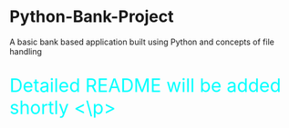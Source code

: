 # Python-Bank-Project
A basic bank based application built using Python and concepts of file handling
<p style = "color: aqua; font-size:2rem;">Detailed README will be added shortly <\p>
